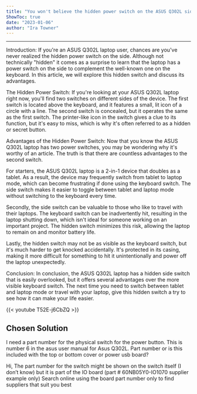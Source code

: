 ```yaml
---
title: "You won't believe the hidden power switch on the ASUS Q302L side view - revealed!"
ShowToc: true 
date: "2023-01-06"
author: "Ira Towner"
---
```

*****
Introduction:
If you're an ASUS Q302L laptop user, chances are you've never realized the hidden power switch on the side. Although not technically "hidden" it comes as a surprise to learn that the laptop has a power switch on the side to complement the well-known one on the keyboard. In this article, we will explore this hidden switch and discuss its advantages.

The Hidden Power Switch:
If you're looking at your ASUS Q302L laptop right now, you'll find two switches on different sides of the device. The first switch is located above the keyboard, and it features a small, lit icon of a circle with a line. The second switch is concealed, but it operates the same as the first switch. The printer-like icon in the switch gives a clue to its function, but it's easy to miss, which is why it's often referred to as a hidden or secret button.

Advantages of the Hidden Power Switch:
Now that you know the ASUS Q302L laptop has two power switches, you may be wondering why it's worthy of an article. The truth is that there are countless advantages to the second switch.

For starters, the ASUS Q302L laptop is a 2-in-1 device that doubles as a tablet. As a result, the device may frequently switch from tablet to laptop mode, which can become frustrating if done using the keyboard switch. The side switch makes it easier to toggle between tablet and laptop mode without switching to the keyboard every time.

Secondly, the side switch can be valuable to those who like to travel with their laptops. The keyboard switch can be inadvertently hit, resulting in the laptop shutting down, which isn't ideal for someone working on an important project. The hidden switch minimizes this risk, allowing the laptop to remain on and monitor battery life.

Lastly, the hidden switch may not be as visible as the keyboard switch, but it's much harder to get knocked accidentally. It's protected in its casing, making it more difficult for something to hit it unintentionally and power off the laptop unexpectedly.

Conclusion:
In conclusion, the ASUS Q302L laptop has a hidden side switch that is easily overlooked, but it offers several advantages over the more visible keyboard switch. The next time you need to switch between tablet and laptop mode or travel with your laptop, give this hidden switch a try to see how it can make your life easier.

{{< youtube T52E-j6CbZQ >}} 



## Chosen Solution
 I need a part number for the physical switch for the power button.  This is number 6 in the asus user manual for Asus Q302L.  Part number or is this included with the top or bottom cover or power usb board?

 Hi,
The part number for the switch might be shown on the switch itself (I don’t know) but it is part of the IO board (part # 60NB05Y0-IO1070 supplier example only)
Search online using the board part number only to find suppliers that suit you best




